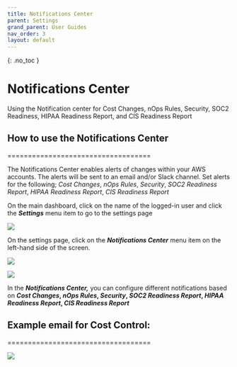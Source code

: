 ```yaml
---
title: Notifications Center
parent: Settings
grand_parent: User Guides
nav_order: 3
layout: default
---
```


{: .no_toc }

# Notifications Center #

Using the Notification center for Cost Changes, nOps Rules, Security, SOC2 Readiness, HIPAA Readiness Report, and CIS Readiness Report

## How to use the Notifications Center ##
===================================

The Notifications Center enables alerts of changes within your AWS accounts. The alerts will be sent to an email and/or Slack channel. Set alerts for the following; _Cost Changes_, _nOps Rules_, _Security_, _SOC2 Readiness Report_, _HIPAA Readiness Report_, _CIS Readiness Report_

On the main dashboard, click on the name of the logged-in user and click the **_Settings_** menu item to go to the settings page

[![](https://downloads.intercomcdn.com/i/o/286336487/4819f1ca7ffda19e8b689e8c/image.png?expires=1620565200&signature=031864b867f656db2f090b3972379966944b9f06858481cc8bdcfabd3465b3ca)](https://downloads.intercomcdn.com/i/o/286336487/4819f1ca7ffda19e8b689e8c/image.png?expires=1620565200&signature=031864b867f656db2f090b3972379966944b9f06858481cc8bdcfabd3465b3ca)

On the settings page, click on the **_Notifications Center_** menu item on the left-hand side of the screen.

[![](https://downloads.intercomcdn.com/i/o/286336608/c3fffcb0b00641e05c016f1a/image.png?expires=1620565200&signature=3048ba71b0a1fc06e605b96584c3d4ddf23efd964dc50f83c92e3a73aa7bc64c)](https://downloads.intercomcdn.com/i/o/286336608/c3fffcb0b00641e05c016f1a/image.png?expires=1620565200&signature=3048ba71b0a1fc06e605b96584c3d4ddf23efd964dc50f83c92e3a73aa7bc64c)

[![](https://downloads.intercomcdn.com/i/o/286792723/36f8c338be48279d3297b210/image.png?expires=1620565200&signature=38116d370f5a434bf4b70ce7d2e84ea20d06ecd88f72f2c55e960a037085d952)](https://downloads.intercomcdn.com/i/o/286792723/36f8c338be48279d3297b210/image.png?expires=1620565200&signature=38116d370f5a434bf4b70ce7d2e84ea20d06ecd88f72f2c55e960a037085d952)

In the **_Notifications Center,_** you can configure different notifications based on **_Cost Changes_, _nOps Rules_, _Security_, _SOC2 Readiness Report_, _HIPAA Readiness Report_, _CIS Readiness Report_**

## Example email for Cost Control: ##
===================================

[![](https://downloads.intercomcdn.com/i/o/322249308/27eaa49522b66de7e8a25f4b/image.png)](https://downloads.intercomcdn.com/i/o/322249308/27eaa49522b66de7e8a25f4b/image.png)